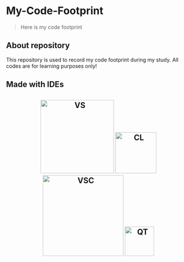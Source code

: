 # My-Code-Footprint
> Here is my code footprint
## About repository
This repository is used to record my code footprint during my study. All codes are for learning purposes only!
## Made with IDEs
<h2 align="center">
  <img src="https://img.shields.io/badge/Visual_Studio-5C2D91?style=for-the-badge&logo=visual%20studio&logoColor=white" alt="VS" width="200">
  <img src="https://img.shields.io/badge/CLion-000000?style=for-the-badge&logo=clion&logoColor=white" alt="CL" width="112">
  <img src="https://img.shields.io/badge/Visual_Studio_Code-0078D4?style=for-the-badge&logo=visual%20studio%20code&logoColor=white" alt="VSC" width="220">
  <img src="https://img.shields.io/badge/Qt-%23217346.svg?style=for-the-badge&logo=Qt&logoColor=white" alt="QT" width="80">
</h2>
